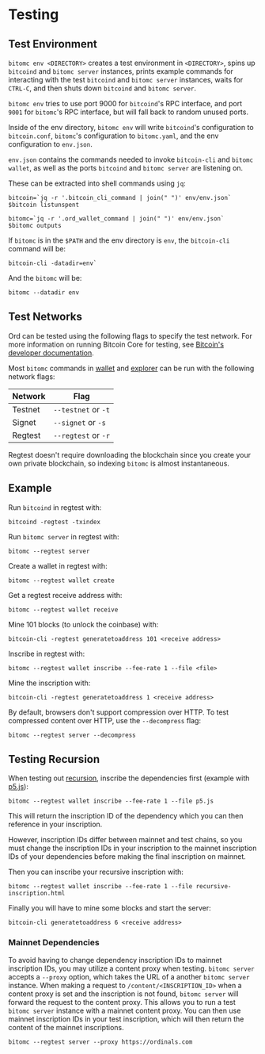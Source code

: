 Testing
=======

Test Environment
----------------

`bitomc env <DIRECTORY>` creates a test environment in `<DIRECTORY>`, spins up
`bitcoind` and `bitomc server` instances, prints example commands for interacting
with the test `bitcoind` and `bitomc server` instances, waits for `CTRL-C`, and
then shuts down `bitcoind` and `bitomc server`.

`bitomc env` tries to use port 9000 for `bitcoind`'s RPC interface, and port
`9001` for `bitomc`'s RPC interface, but will fall back to random unused ports.

Inside of the env directory, `bitomc env` will write `bitcoind`'s configuration to
`bitcoin.conf`, `bitomc`'s configuration to `bitomc.yaml`, and the env configuration
to `env.json`.

`env.json` contains the commands needed to invoke `bitcoin-cli` and `bitomc
wallet`, as well as the ports `bitcoind` and `bitomc server` are listening on.

These can be extracted into shell commands using `jq`:

```shell
bitcoin=`jq -r '.bitcoin_cli_command | join(" ")' env/env.json`
$bitcoin listunspent

bitomc=`jq -r '.ord_wallet_command | join(" ")' env/env.json`
$bitomc outputs
```

If `bitomc` is in the `$PATH` and the env directory is `env`, the `bitcoin-cli`
command will be:

```
bitcoin-cli -datadir=env`
```

And the `bitomc` will be:

```
bitomc --datadir env
```

Test Networks
-------------

Ord can be tested using the following flags to specify the test network. For more
information on running Bitcoin Core for testing, see [Bitcoin's developer documentation](https://developer.bitcoin.org/examples/testing.html).

Most `bitomc` commands in [wallet](wallet.md) and [explorer](explorer.md)
can be run with the following network flags:

| Network | Flag |
|---------|------|
| Testnet | `--testnet` or `-t` |
| Signet  | `--signet` or `-s` |
| Regtest | `--regtest` or `-r` |

Regtest doesn't require downloading the blockchain since you create your own
private blockchain, so indexing `bitomc` is almost instantaneous.

Example
-------

Run `bitcoind` in regtest with:

```
bitcoind -regtest -txindex
```

Run `bitomc server` in regtest with:

```
bitomc --regtest server
```

Create a wallet in regtest with:

```
bitomc --regtest wallet create
```

Get a regtest receive address with:

```
bitomc --regtest wallet receive
```

Mine 101 blocks (to unlock the coinbase) with:

```
bitcoin-cli -regtest generatetoaddress 101 <receive address>
```

Inscribe in regtest with:

```
bitomc --regtest wallet inscribe --fee-rate 1 --file <file>
```

Mine the inscription with:

```
bitcoin-cli -regtest generatetoaddress 1 <receive address>
```

By default, browsers don't support compression over HTTP. To test compressed
content over HTTP, use the `--decompress` flag:

```
bitomc --regtest server --decompress
```

Testing Recursion
-----------------

When testing out [recursion](../inscriptions/recursion.md), inscribe the
dependencies first (example with [p5.js](https://p5js.org)):

```
bitomc --regtest wallet inscribe --fee-rate 1 --file p5.js
```

This will return the inscription ID of the dependency which you can then
reference in your inscription.

However, inscription IDs differ between mainnet and test chains, so you must
change the inscription IDs in your inscription to the mainnet inscription IDs of
your dependencies before making the final inscription on mainnet.

Then you can inscribe your recursive inscription with:

```
bitomc --regtest wallet inscribe --fee-rate 1 --file recursive-inscription.html
```

Finally you will have to mine some blocks and start the server:

```
bitcoin-cli generatetoaddress 6 <receive address>
```

### Mainnet Dependencies

To avoid having to change dependency inscription IDs to mainnet inscription IDs,
you may utilize a content proxy when testing. `bitomc server` accepts a
`--proxy` option, which takes the URL of a another `bitomc server`
instance. When making a request to `/content/<INSCRIPTION_ID>` when a content
proxy is set and the inscription is not found, `bitomc server` will forward the
request to the content proxy. This allows you to run a test `bitomc server`
instance with a mainnet content proxy. You can then use mainnet inscription IDs
in your test inscription, which will then return the content of the mainnet
inscriptions.

```
bitomc --regtest server --proxy https://ordinals.com
```
